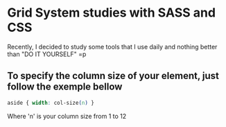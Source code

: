# Grid System studies with SASS and CSS

Recently, I decided to study some tools that I use daily and nothing better than "DO IT YOURSELF" =p


## To specify the column size of your element, just follow the exemple bellow

```css
aside { width: col-size(n) }
```

Where 'n' is your column size from 1 to 12